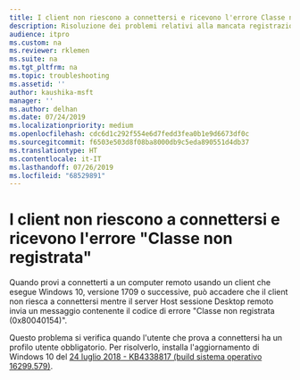 ```yaml
---
title: I client non riescono a connettersi e ricevono l'errore Classe non registrata
description: Risoluzione dei problemi relativi alla mancata registrazione di una classe con una connessione Desktop remoto.
audience: itpro
ms.custom: na
ms.reviewer: rklemen
ms.suite: na
ms.tgt_pltfrm: na
ms.topic: troubleshooting
ms.assetid: ''
author: kaushika-msft
manager: ''
ms.author: delhan
ms.date: 07/24/2019
ms.localizationpriority: medium
ms.openlocfilehash: cdc6d1c292f554e6d7fedd3fea0b1e9d6673df0c
ms.sourcegitcommit: f6503e503d8f08ba8000db9c5eda890551d4db37
ms.translationtype: HT
ms.contentlocale: it-IT
ms.lasthandoff: 07/26/2019
ms.locfileid: "68529891"
---
```

# <a name="clients-cant-connect-and-get-the-class-not-registered-error"></a>I client non riescono a connettersi e ricevono l'errore "Classe non registrata"

Quando provi a connetterti a un computer remoto usando un client che esegue Windows 10, versione 1709 o successive, può accadere che il client non riesca a connettersi mentre il server Host sessione Desktop remoto invia un messaggio contenente il codice di errore "Classe non registrata (0x80040154)".

Questo problema si verifica quando l'utente che prova a connettersi ha un profilo utente obbligatorio. Per risolverlo, installa l'aggiornamento di Windows 10 del [24 luglio 2018 - KB4338817 (build sistema operativo 16299.579)](https://support.microsoft.com/help/4338817/windows-10-update-kb4338817).
